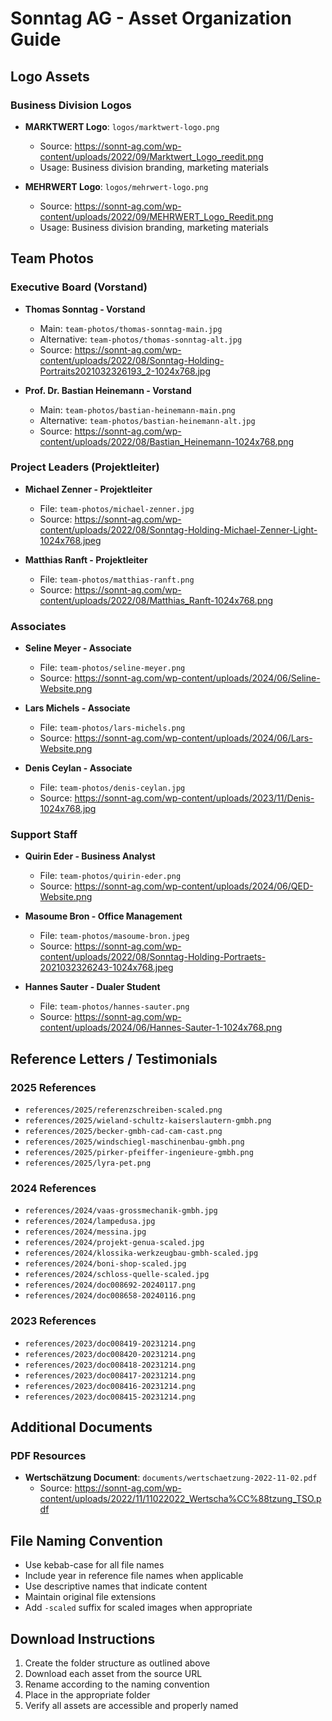 # Sonntag AG - Asset Organization Guide

## Logo Assets
### Business Division Logos
- **MARKTWERT Logo**: `logos/marktwert-logo.png`
  - Source: https://sonnt-ag.com/wp-content/uploads/2022/09/Marktwert_Logo_reedit.png
  - Usage: Business division branding, marketing materials

- **MEHRWERT Logo**: `logos/mehrwert-logo.png`
  - Source: https://sonnt-ag.com/wp-content/uploads/2022/09/MEHRWERT_Logo_Reedit.png
  - Usage: Business division branding, marketing materials

## Team Photos
### Executive Board (Vorstand)
- **Thomas Sonntag - Vorstand**
  - Main: `team-photos/thomas-sonntag-main.jpg`
  - Alternative: `team-photos/thomas-sonntag-alt.jpg`
  - Source: https://sonnt-ag.com/wp-content/uploads/2022/08/Sonntag-Holding-Portraits2021032326193_2-1024x768.jpg

- **Prof. Dr. Bastian Heinemann - Vorstand**
  - Main: `team-photos/bastian-heinemann-main.png`
  - Alternative: `team-photos/bastian-heinemann-alt.jpg`
  - Source: https://sonnt-ag.com/wp-content/uploads/2022/08/Bastian_Heinemann-1024x768.png

### Project Leaders (Projektleiter)
- **Michael Zenner - Projektleiter**
  - File: `team-photos/michael-zenner.jpg`
  - Source: https://sonnt-ag.com/wp-content/uploads/2022/08/Sonntag-Holding-Michael-Zenner-Light-1024x768.jpeg

- **Matthias Ranft - Projektleiter**
  - File: `team-photos/matthias-ranft.png`
  - Source: https://sonnt-ag.com/wp-content/uploads/2022/08/Matthias_Ranft-1024x768.png

### Associates
- **Seline Meyer - Associate**
  - File: `team-photos/seline-meyer.png`
  - Source: https://sonnt-ag.com/wp-content/uploads/2024/06/Seline-Website.png

- **Lars Michels - Associate**
  - File: `team-photos/lars-michels.png`
  - Source: https://sonnt-ag.com/wp-content/uploads/2024/06/Lars-Website.png

- **Denis Ceylan - Associate**
  - File: `team-photos/denis-ceylan.jpg`
  - Source: https://sonnt-ag.com/wp-content/uploads/2023/11/Denis-1024x768.jpg

### Support Staff
- **Quirin Eder - Business Analyst**
  - File: `team-photos/quirin-eder.png`
  - Source: https://sonnt-ag.com/wp-content/uploads/2024/06/QED-Website.png

- **Masoume Bron - Office Management**
  - File: `team-photos/masoume-bron.jpeg`
  - Source: https://sonnt-ag.com/wp-content/uploads/2022/08/Sonntag-Holding-Portraets-2021032326243-1024x768.jpeg

- **Hannes Sauter - Dualer Student**
  - File: `team-photos/hannes-sauter.png`
  - Source: https://sonnt-ag.com/wp-content/uploads/2024/06/Hannes-Sauter-1-1024x768.png

## Reference Letters / Testimonials
### 2025 References
- `references/2025/referenzschreiben-scaled.png`
- `references/2025/wieland-schultz-kaiserslautern-gmbh.png`
- `references/2025/becker-gmbh-cad-cam-cast.png`
- `references/2025/windschiegl-maschinenbau-gmbh.png`
- `references/2025/pirker-pfeiffer-ingenieure-gmbh.png`
- `references/2025/lyra-pet.png`

### 2024 References
- `references/2024/vaas-grossmechanik-gmbh.jpg`
- `references/2024/lampedusa.jpg`
- `references/2024/messina.jpg`
- `references/2024/projekt-genua-scaled.jpg`
- `references/2024/klossika-werkzeugbau-gmbh-scaled.jpg`
- `references/2024/boni-shop-scaled.jpg`
- `references/2024/schloss-quelle-scaled.jpg`
- `references/2024/doc008692-20240117.png`
- `references/2024/doc008658-20240116.png`

### 2023 References
- `references/2023/doc008419-20231214.png`
- `references/2023/doc008420-20231214.png`
- `references/2023/doc008418-20231214.png`
- `references/2023/doc008417-20231214.png`
- `references/2023/doc008416-20231214.png`
- `references/2023/doc008415-20231214.png`

## Additional Documents
### PDF Resources
- **Wertschätzung Document**: `documents/wertschaetzung-2022-11-02.pdf`
  - Source: https://sonnt-ag.com/wp-content/uploads/2022/11/11022022_Wertscha%CC%88tzung_TSO.pdf

## File Naming Convention
- Use kebab-case for all file names
- Include year in reference file names when applicable
- Use descriptive names that indicate content
- Maintain original file extensions
- Add `-scaled` suffix for scaled images when appropriate

## Download Instructions
1. Create the folder structure as outlined above
2. Download each asset from the source URL
3. Rename according to the naming convention
4. Place in the appropriate folder
5. Verify all assets are accessible and properly named

